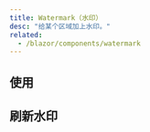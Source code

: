 ```yaml
---
title: Watermark（水印）
desc: "给某个区域加上水印。"
related:
  - /blazor/components/watermark
---
```


## 使用

<masa-example file="Examples.labs.watermark.Usage"></masa-example>

## 刷新水印

<masa-example file="Examples.labs.watermark.RefreshWatermark"></masa-example>
